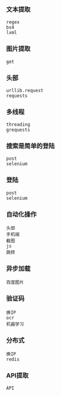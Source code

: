 ### 文本提取

```
regex
bs4
lxml
```

### 图片提取

```
get
```

### 头部

```
urllib.request
requests
```

### 多线程

```
threading
grequests
```

### 搜索是简单的登陆

```
post
selenium
```

### 登陆

```
post
selenium
```

### 自动化操作

```
头部
手机端
截图
js
跳转
```

### 异步加载

```
百度图片
```

### 验证码

```
换IP
ocr
机器学习
```

### 分布式

```
换IP
redis
```

### API提取

```
API
```